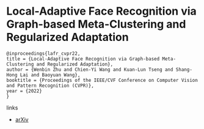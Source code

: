 # Local-Adaptive Face Recognition via Graph-based Meta-Clustering and Regularized Adaptation

```
@inproceedings{lafr_cvpr22,
title = {Local-Adaptive Face Recognition via Graph-based Meta-Clustering and Regularized Adaptation},
author = {Wenbin Zhu and Chien-Yi Wang and Kuan-Lun Tseng and Shang-Hong Lai and Baoyuan Wang},
booktitle = {Proceedings of the IEEE/CVF Conference on Computer Vision and Pattern Recognition (CVPR)},
year = {2022}
}
```

links
- [arXiv](https://arxiv.org/abs/2203.14327)
